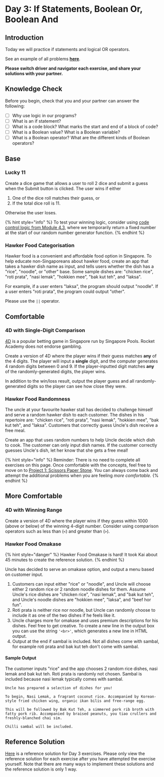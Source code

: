 # Day 3: If Statements, Boolean Or, Boolean And

## Introduction

Today we will practice if statements and logical OR operators.

See an example of all problems [**here**](https://rocketacademy.github.io/basics-starter-code/day3/index.html).

**Please switch driver and navigator each exercise, and share your solutions with your partner.**

## Knowledge Check

Before you begin, check that you and your partner can answer the following:

* [ ] Why use logic in our programs?
* [ ] What is an if statement?
* [ ] What is a code block? What marks the start and end of a block of code?
* [ ] What is a Boolean value? What is a Boolean variable?
* [ ] What is a Boolean operator? What are the different kinds of Boolean operators?

## Base

### Lucky 11

Create a dice game that allows a user to roll 2 dice and submit a guess when the Submit button is clicked. The user wins if either

1. One of the dice roll matches their guess, or
2. If the total dice roll is 11.

Otherwise the user loses.

{% hint style="info" %}
To test your winning logic, consider using [code control logic from Module 4.3](../../modules/3-logic-and-control-flow/3.3-boolean-operators/3.3.3-boolean-and-not.md#code-control), where we temporarily return a fixed number at the start of our random number generator function.
{% endhint %}

### Hawker Food Categorisation

Hawker food is a convenient and affordable food option in Singapore. To help educate non-Singaporeans about hawker food, create an app that takes a hawker dish name as input, and tells users whether the dish has a "rice", "noodle", or "other" base. Some sample dishes are: "chicken rice", "roti prata", "nasi lemak", "hokkien mee", "bak kut teh", and "laksa".

For example, if a user enters "laksa", the program should output "noodle". If a user enters "roti prata", the program could output "other".

Please use the `||` operator.

## Comfortable

### 4D with Single-Digit Comparison

[4D](http://www.singaporepools.com.sg/en/rules/Pages/4d-game-rules-general.html) is a popular betting game in Singapore run by Singapore Pools. Rocket Academy does not endorse gambling.

Create a version of 4D where the player wins if their guess matches **any** of the 4 digits. The player will input a **single** digit, and the computer generates 4 random digits between 0 and 9. If the player-inputted digit matches **any** of the randomly-generated digits, the player wins.

In addition to the win/loss result, output the player guess and all randomly-generated digits so the player can see how close they were.

### Hawker Food Randomness

The uncle at your favourite hawker stall has decided to challenge himself and serve a random hawker dish to each customer. The dishes in his repertoire are: "chicken rice", "roti prata", "nasi lemak", "hokkien mee", "bak kut teh", and "laksa". Customers that correctly guess Uncle's dish receive a free meal.

Create an app that uses random numbers to help Uncle decide which dish to cook. The customer can only input dish names. If the customer correctly guesses Uncle's dish, let her know that she gets a free meal!

{% hint style="info" %}
Reminder: There is no need to complete all exercises on this page. Once comfortable with the concepts, feel free to move on to [Project 1: Scissors Paper Stone](../projects/project-1-scissors-paper-stone/). You can always come back and attempt the additional problems when you are feeling _more comfortable._
{% endhint %}

## More Comfortable

### 4D with Winning Range

Create a version of 4D where the player wins if they guess within 1000 (above or below) of the winning 4-digit number. Consider using comparison operators such as less than (`<`) and greater than (`>`).

### Hawker Food Omakase

{% hint style="danger" %}
Hawker Food Omakase is hard! It took Kai about 45 minutes to create the reference solution.
{% endhint %}

Uncle has decided to serve an omakase option, and output a menu based on customer input.

1. Customers can input either "rice" or "noodle", and Uncle will choose either 2 random rice or 2 random noodle dishes for them. Assume Uncle's rice dishes are "chicken rice", "nasi lemak", and "bak kut teh", and Uncle's noodle dishes are "hokkien mee", "laksa", and "beef hor fun".
2. Roti prata is neither rice nor noodle, but Uncle can randomly choose to include it as one of the two dishes if he feels like it.
3. Uncle charges more for omakase and uses premium descriptions for his dishes. Feel free to get creative. To create a new line in the output box you can use the string `'<br>'`, which generates a new line in HTML output.
4. Output at the end if sambal is included. Not all dishes come with sambal, for example roti prata and bak kut teh don't come with sambal.

#### Sample Output

The customer inputs "rice" and the app chooses 2 random rice dishes, nasi lemak and bak kut teh. Roti prata is randomly not chosen. Sambal is included because nasi lemak typically comes with sambal.

```
Uncle has prepared a selection of dishes for you!

To begin, Nasi Lemak, a fragrant coconut rice. Accompanied by Korean-style fried chicken wing, organic ikan bilis and free-range egg.

This will be followed by Bak Kut Teh, a simmered pork rib broth with fatty pork rib. Accompanied by braised peanuts, you tiao crullers and freshly-blanched chai sim.

Chilli sambal will be included.
```

## Reference Solution

[Here](https://github.com/rocketacademy/basics-starter-code/blob/day3/script.js) is a reference solution for Day 3 exercises. Please only view the reference solution for each exercise after you have attempted the exercise yourself. Note that there are many ways to implement these solutions and the reference solution is only 1 way.

